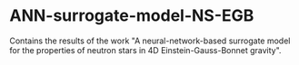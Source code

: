 # ANN-surrogate-model-NS-EGB
Contains the results of the work "A neural-network-based surrogate model for the properties of neutron stars in 4D Einstein-Gauss-Bonnet gravity".
